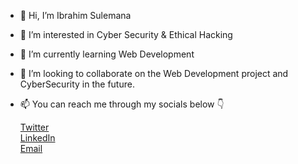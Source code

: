 - 👋 Hi, I’m Ibrahim Sulemana
- 👀 I’m interested in Cyber Security & Ethical Hacking
- 🌱 I’m currently learning Web Development
- 💞️ I’m looking to collaborate on the Web Development project and CyberSecurity in the future.
- 📫 You can reach me through my socials below 👇

    [Twitter](https://twitter.com/shero_gp) <br>
    [LinkedIn](https://linkedin.com/in/ibrahim-sulemana) <br>
    [Email](ibrahimsulemanawunpini@gmail.com)
    


<!--
RealIB1/RealIB1 is a ✨ special ✨ repository because its `README.md` (this file) appears on your GitHub profile.
You can click the Preview link to take a look at your changes.
--->
